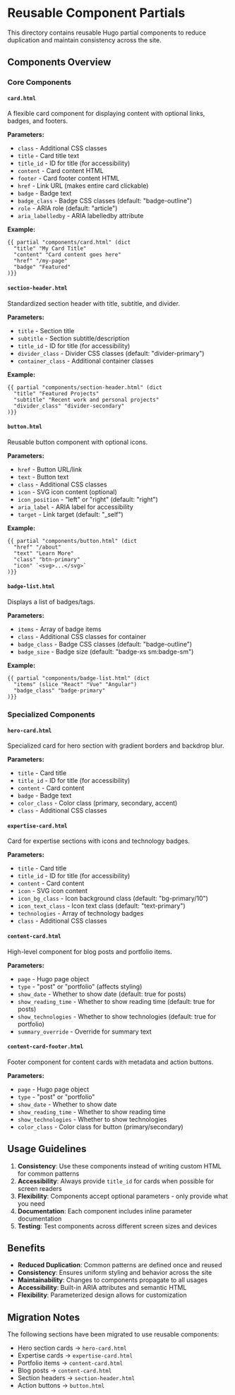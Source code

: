 # Reusable Component Partials

This directory contains reusable Hugo partial components to reduce duplication and maintain consistency across the site.

## Components Overview

### Core Components

#### `card.html`
A flexible card component for displaying content with optional links, badges, and footers.

**Parameters:**
- `class` - Additional CSS classes
- `title` - Card title text
- `title_id` - ID for title (for accessibility)
- `content` - Card content HTML
- `footer` - Card footer content HTML
- `href` - Link URL (makes entire card clickable)
- `badge` - Badge text
- `badge_class` - Badge CSS classes (default: "badge-outline")
- `role` - ARIA role (default: "article")
- `aria_labelledby` - ARIA labelledby attribute

**Example:**
```hugo
{{ partial "components/card.html" (dict 
  "title" "My Card Title"
  "content" "Card content goes here"
  "href" "/my-page"
  "badge" "Featured"
)}}
```

#### `section-header.html`
Standardized section header with title, subtitle, and divider.

**Parameters:**
- `title` - Section title
- `subtitle` - Section subtitle/description
- `title_id` - ID for title (for accessibility)
- `divider_class` - Divider CSS classes (default: "divider-primary")
- `container_class` - Additional container classes

**Example:**
```hugo
{{ partial "components/section-header.html" (dict 
  "title" "Featured Projects"
  "subtitle" "Recent work and personal projects"
  "divider_class" "divider-secondary"
)}}
```

#### `button.html`
Reusable button component with optional icons.

**Parameters:**
- `href` - Button URL/link
- `text` - Button text
- `class` - Additional CSS classes
- `icon` - SVG icon content (optional)
- `icon_position` - "left" or "right" (default: "right")
- `aria_label` - ARIA label for accessibility
- `target` - Link target (default: "_self")

**Example:**
```hugo
{{ partial "components/button.html" (dict 
  "href" "/about"
  "text" "Learn More"
  "class" "btn-primary"
  "icon" `<svg>...</svg>`
)}}
```

#### `badge-list.html`
Displays a list of badges/tags.

**Parameters:**
- `items` - Array of badge items
- `class` - Additional CSS classes for container
- `badge_class` - Badge CSS classes (default: "badge-outline")
- `badge_size` - Badge size (default: "badge-xs sm:badge-sm")

**Example:**
```hugo
{{ partial "components/badge-list.html" (dict 
  "items" (slice "React" "Vue" "Angular")
  "badge_class" "badge-primary"
)}}
```

### Specialized Components

#### `hero-card.html`
Specialized card for hero section with gradient borders and backdrop blur.

**Parameters:**
- `title` - Card title
- `title_id` - ID for title (for accessibility)
- `content` - Card content
- `badge` - Badge text
- `color_class` - Color class (primary, secondary, accent)
- `class` - Additional CSS classes

#### `expertise-card.html`
Card for expertise sections with icons and technology badges.

**Parameters:**
- `title` - Card title
- `title_id` - ID for title (for accessibility)
- `content` - Card content
- `icon` - SVG icon content
- `icon_bg_class` - Icon background class (default: "bg-primary/10")
- `icon_text_class` - Icon text class (default: "text-primary")
- `technologies` - Array of technology badges
- `class` - Additional CSS classes

#### `content-card.html`
High-level component for blog posts and portfolio items.

**Parameters:**
- `page` - Hugo page object
- `type` - "post" or "portfolio" (affects styling)
- `show_date` - Whether to show date (default: true for posts)
- `show_reading_time` - Whether to show reading time (default: true for posts)
- `show_technologies` - Whether to show technologies (default: true for portfolio)
- `summary_override` - Override for summary text

#### `content-card-footer.html`
Footer component for content cards with metadata and action buttons.

**Parameters:**
- `page` - Hugo page object
- `type` - "post" or "portfolio"
- `show_date` - Whether to show date
- `show_reading_time` - Whether to show reading time
- `show_technologies` - Whether to show technologies
- `color_class` - Color class for button (primary/secondary)

## Usage Guidelines

1. **Consistency**: Use these components instead of writing custom HTML for common patterns
2. **Accessibility**: Always provide `title_id` for cards when possible for screen readers
3. **Flexibility**: Components accept optional parameters - only provide what you need
4. **Documentation**: Each component includes inline parameter documentation
5. **Testing**: Test components across different screen sizes and devices

## Benefits

- **Reduced Duplication**: Common patterns are defined once and reused
- **Consistency**: Ensures uniform styling and behavior across the site
- **Maintainability**: Changes to components propagate to all usages
- **Accessibility**: Built-in ARIA attributes and semantic HTML
- **Flexibility**: Parameterized design allows for customization

## Migration Notes

The following sections have been migrated to use reusable components:
- Hero section cards → `hero-card.html`
- Expertise cards → `expertise-card.html`
- Portfolio items → `content-card.html`
- Blog posts → `content-card.html`
- Section headers → `section-header.html`
- Action buttons → `button.html`